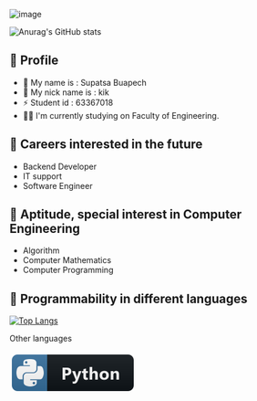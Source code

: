 ![image](https://user-images.githubusercontent.com/109591019/181672905-9452a530-7777-4ff0-b1db-19cd8cb25cef.png)

![Anurag's GitHub stats](https://github-readme-stats.vercel.app/api?username=Supatsa2212&show_icons=true&theme=radical)
## :tulip: Profile
- :woman: My name is : Supatsa Buapech
- 🍂 My nick name is : kik
- ⚡ Student id : 63367018
- 👩‍💻 I'm currently studying on Faculty of Engineering.
## :tulip: Careers interested in the future
- Backend Developer
- IT support
- Software Engineer

## :tulip: Aptitude, special interest in Computer Engineering
- Algorithm
- Computer Mathematics
- Computer Programming

## :tulip: Programmability in different languages
[![Top Langs](https://github-readme-stats.vercel.app/api/top-langs/?username=Supatsa2212)](https://github.com/Supatsa2212/github-readme-stats)


<p align="left"> 
Other languages
<p align="left">

<a href="#">
    <img src="svg/dev/languages/python.svg" alt="python" style="vertical-align:top; margin:6px 4px">
  </a> 

</P>

